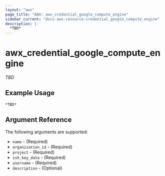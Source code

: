 ```yaml
---
layout: "awx"
page_title: "AWX: awx_credential_google_compute_engine"
sidebar_current: "docs-awx-resource-credential_google_compute_engine"
description: |-
  *TBD*
---
```


# awx_credential_google_compute_engine

*TBD*

## Example Usage

```hcl
*TBD*
```

## Argument Reference

The following arguments are supported:

* `name` - (Required) 
* `organisation_id` - (Required) 
* `project` - (Required) 
* `ssh_key_data` - (Required) 
* `username` - (Required) 
* `description` - (Optional) 

